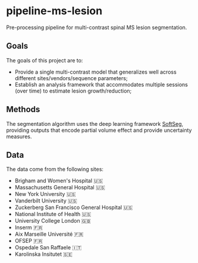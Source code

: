# pipeline-ms-lesion

Pre-processing pipeline for multi-contrast spinal MS lesion segmentation. 

## Goals

The goals of this project are to:
- Provide a single multi-contrast model that generalizes well across different sites/vendors/sequence parameters;
- Establish an analysis framework that accommodates multiple sessions (over time) to estimate lesion growth/reduction;

## Methods

The segmentation algorithm uses the deep learning framework [SoftSeg](https://pubmed.ncbi.nlm.nih.gov/33784599/), providing outputs that encode partial volume effect and provide uncertainty measures.

## Data

The data come from the following sites:
- Brigham and Women's Hospital 🇺🇸
- Massachusetts General Hospital 🇺🇸
- New York University 🇺🇸
- Vanderbilt University 🇺🇸
- Zuckerberg San Francisco General Hospital 🇺🇸
- National Institute of Health 🇺🇸
- University College London 🇬🇧
- Inserm 🇫🇷
- Aix Marseille Université 🇫🇷
- OFSEP 🇫🇷
- Ospedale San Raffaele 🇮🇹
- Karolinska Insitutet 🇸🇪

